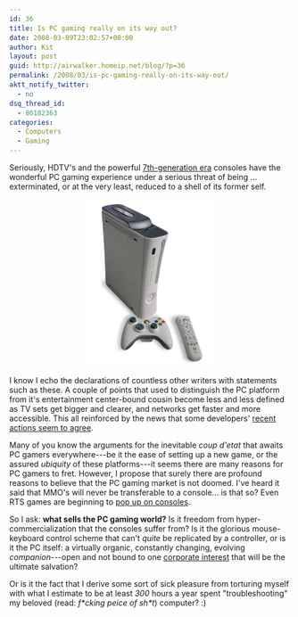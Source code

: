 ```yaml
---
id: 36
title: Is PC gaming really on its way out?
date: 2008-03-09T23:02:57+00:00
author: Kit
layout: post
guid: http://airwalker.homeip.net/blog/?p=36
permalink: /2008/03/is-pc-gaming-really-on-its-way-out/
aktt_notify_twitter:
  - no
dsq_thread_id:
  - 80182363
categories:
  - Computers
  - Gaming
---
```

Seriously, HDTV's and the powerful <a href="http://en.wikipedia.org/wiki/History_of_video_game_consoles_%28seventh_generation%29" target="_blank">7th-generation era</a> consoles have the wonderful PC gaming experience under a serious threat of being ... exterminated, or at the very least, reduced to a shell of its former self.

<p align="center">
  <img src="/content/2008/03/225px-xbox360.png" alt="225px-xbox360.png" />
</p>

I know I echo the declarations of countless other writers with statements such as these. A couple of points that used to distinguish the PC platform from it's entertainment center-bound cousin become less and less defined as TV sets get bigger and clearer, and networks get faster and more accessible. This all reinforced by the news that some developers' <a href="http://www.g4tv.com/thefeed/blog/post/682890/Epic_to_Focus_on_Consoles_Not_PC.html" target="_blank">recent actions seem to agree</a>.

Many of you know the arguments for the inevitable _coup d'etat_ that awaits PC gamers everywhere---be it the ease of setting up a new game, or the assured _ubiquity_ of these platforms---it seems there are many reasons for PC gamers to fret. However, I propose that surely there are profound reasons to believe that the PC gaming market is not doomed. I've heard it said that MMO's will never be transferable to a console... is that so? Even RTS games are beginning to <a href="http://games.teamxbox.com/xbox-360/1519/Command-Conquer-3-Tiberium-Wars/" target="_blank">pop up on consoles</a>.

So I ask: **what sells the PC gaming world?** Is it freedom from hyper-commercialization that the consoles suffer from? Is it the glorious mouse-keyboard control scheme that can't _quite_ be replicated by a controller, or is it the PC itself: a virtually organic, constantly changing, evolving _companion_---open and not bound to one <a href="http://www.microsoft.com" target="_blank">corporate interest</a> that will be the ultimate salvation?

Or is it the fact that I derive some sort of sick pleasure from torturing myself with what I estimate to be at least _300_ hours a year spent "troubleshooting" my beloved (read: _f\*cking peice of sh\*t_) computer?  :)